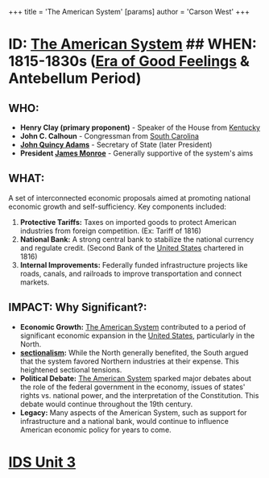 +++
 title = 'The American System'
[params]
	author = 'Carson West'
+++
# ID: [The American System](./../the-american-system/) ## WHEN: 1815-1830s ([Era of Good Feelings](./../era-of-good-feelings/) & Antebellum Period)

## WHO: 
* **Henry Clay (primary proponent)** - Speaker of the House from [Kentucky](./../kentucky/)
* **John C. Calhoun** - Congressman from [South Carolina](./../south-carolina/)
* **[John Quincy Adams](./../john-quincy-adams/)** - Secretary of State (later President)
* **President [James Monroe](./../james-monroe/)** - Generally supportive of the system's aims

## WHAT: 
A set of interconnected economic proposals aimed at promoting national economic growth and self-sufficiency. Key components included:

1. **Protective Tariffs:**  Taxes on imported goods to protect American industries from foreign competition. (Ex: Tariff of 1816)
2. **National Bank:** A strong central bank to stabilize the national currency and regulate credit. (Second Bank of the [United States](./../united-states/) chartered in 1816) 
3. **Internal Improvements:**  Federally funded infrastructure projects like roads, canals, and railroads to improve transportation and connect markets.

## IMPACT: Why Significant?: 

* **Economic Growth:** [The American System](./../the-american-system/) contributed to a period of significant economic expansion in the [United States](./../united-states/), particularly in the North.
* **[sectionalism](./../sectionalism/):** While the North generally benefited, the South argued that the system favored Northern industries at their expense. This heightened sectional tensions.
* **Political Debate:** [The American System](./../the-american-system/) sparked major debates about the role of the federal government in the economy, issues of states' rights vs. national power, and the interpretation of the Constitution. This debate would continue throughout the 19th century. 
* **Legacy:** Many aspects of the American System, such as support for infrastructure and a national bank, would continue to influence American economic policy for years to come. 

# [IDS Unit 3](./../ids-unit-3/)